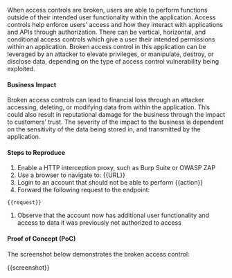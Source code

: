 When access controls are broken, users are able to perform functions outside of their intended user functionality within the application. Access controls help enforce users' access and how they interact with applications and APIs through authorization. There can be vertical, horizontal, and conditional access controls which give a user their intended permissions within an application. Broken access control in this application can be leveraged by an attacker to elevate privileges, or manipulate, destroy, or disclose data, depending on the type of access control vulnerability being exploited.

#### Business Impact

Broken access controls can lead to financial loss through an attacker accessing, deleting, or modifying data from within the application. This could also result in reputational damage for the business through the impact to customers’ trust. The severity of the impact to the business is dependent on the sensitivity of the data being stored in, and transmitted by the application.

#### Steps to Reproduce

1. Enable a HTTP interception proxy, such as Burp Suite or OWASP ZAP
1. Use a browser to navigate to: {{URL}}
1. Login to an account that should not be able to perform {{action}}
1. Forward the following request to the endpoint:

```HTTP
{{request}}
```

1. Observe that the account now has additional user functionality and access to data it was previously not authorized to access

#### Proof of Concept (PoC)

The screenshot below demonstrates the broken access control:

{{screenshot}}
